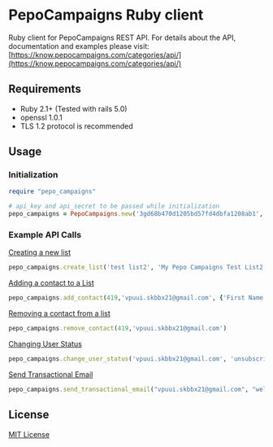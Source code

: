 PepoCampaigns Ruby client
========================

Ruby client for PepoCampaigns REST API. For details about the API, documentation and examples please visit: [https://know.pepocampaigns.com/categories/api/](https://know.pepocampaigns.com/categories/api/)

## Requirements

* Ruby 2.1+ (Tested with rails 5.0)
* openssl 1.0.1
* TLS 1.2 protocol is recommended

## Usage

### Initialization
	
```ruby
require "pepo_campaigns"

# api_key and api_secret to be passed while initialization
pepo_campaigns = PepoCampaigns.new('3gd68b470d1205bd57fd4dbfa1208ab1', 'e74c748409db3fae8add716fbeb315a2')
```    

### Example API Calls

[Creating a new list](https://know.pepocampaigns.com/articles/managing-lists-api/#creating-a-new-list)

```ruby
pepo_campaigns.create_list('test list2', 'My Pepo Campaigns Test List2', 'double')
```

[Adding a contact to a List](https://know.pepocampaigns.com/articles/managing-lists-api/#adding-a-contact-to-a-list)

```ruby
pepo_campaigns.add_contact(419,'vpuui.skbbx21@gmail.com', {'First Name' => 'Vpuui', 'Last Name' => 'Skbbx'})
```

[Removing a contact from a list](https://know.pepocampaigns.com/articles/managing-lists-api/#removing-a-contact-from-a-list)

```ruby
pepo_campaigns.remove_contact(419,'vpuui.skbbx21@gmail.com')
```

[Changing User Status](https://know.pepocampaigns.com/articles/managing-contacts-api/#changing-user-status)

```ruby
pepo_campaigns.change_user_status('vpuui.skbbx21@gmail.com', 'unsubscribe')
```

[Send Transactional Email](https://know.pepocampaigns.com/articles/managing-transactional/#send-transactional-email)

```ruby
pepo_campaigns.send_transactional_email("vpuui.skbbx21@gmail.com", "welcome", {'a' => 1, 'b' => 2, 'c' => {'d' => 3, 'e' => 4}})
```

## License

[MIT License](LICENSE)
